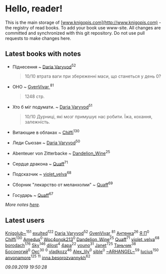 # Hello, reader!
This is the main storage of [www.knigopis.com](http://www.knigopis.com) - the registry of read books.
To add your book use www-site. All changes are committed and synchronized with this git repository.
Do not use pull requests to make changes here.


## Latest books with notes
* Піднесення ~ [Daria Varyvod](users/829/829893410524253-facebook)<sup>52</sup>
    > 10/10 втрата ваги при збереженні маси, що станеться у день 0?

* ОНО ~ [GvenVivar ](users/158/158266434925901-facebook)<sup>81</sup>
    > 1248 стр.

* Хто б міг подумати. ~ [Daria Varyvod](users/829/829893410524253-facebook)<sup>51</sup>
    > 10/10 Дурниці, які мозг примушує нас робити. Їжа, кохання, залежність.

* Витающие в облаках ~ [Chiffi](users/105/105831994080785626680-google)<sup>130</sup>

* Леди Сьюзан ~ [Daria Varyvod](users/829/829893410524253-facebook)<sup>50</sup>

* Abenteuer von Zitterbacke ~ [Dandelion_Wine](users/586/58602788-vkontakte)<sup>25</sup>

* Сердце дракона ~ [Quaff](users/122/12267158-vkontakte)<sup>71</sup>

* Подсказчик ~ [violet_velva](users/116/116961712580551399099-google)<sup>68</sup>

* Сборник "лекарство от меланхолии" ~ [Quaff](users/122/12267158-vkontakte)<sup>69</sup>

* Государь ~ [Quaff](users/122/12267158-vkontakte)<sup>67</sup>


_More notes [here](latest_books_with_notes.md)._


## Latest users
[Knigolub~](users/111/111878597279669641685-google)<sup>151</sup> 
[exulted](users/100/100599204551896265722-google)<sup>122</sup> 
[Daria Varyvod](users/829/829893410524253-facebook)<sup>52</sup> 
[GvenVivar ](users/158/158266434925901-facebook)<sup>81</sup> 
[Антенка](users/118/118158645037334943900-google)<sup>26</sup> 
[Я П](users/945/9459928506407080566-mailru)<sup>0</sup> 
[Chiffi](users/105/105831994080785626680-google)<sup>130</sup> 
[Amedus](users/110/110264801141878066061-google)<sup>0</sup> 
[Woc4onok213](users/103/103474005216004236389-google)<sup>0</sup> 
[Dandelion_Wine](users/586/58602788-vkontakte)<sup>25</sup> 
[Quaff](users/122/12267158-vkontakte)<sup>71</sup> 
[violet_velva](users/116/116961712580551399099-google)<sup>68</sup> 
[borodach](users/157/15706320-vkontakte)<sup>176</sup> 
[Sky](users/118/118049897850017649660-google)<sup>146</sup> 
[dilost](users/102/10206471247373307-facebook)<sup>4</sup> 
[4apa](users/117/117392596378069249667-google)<sup>22</sup> 
[youno](users/302/302928912-vkontakte)<sup>31</sup> 
[Janet](users/108/108113656204404967440-google)<sup>725</sup> 
[Таньчик](users/209/2096581563762610-facebook)<sup>38</sup> 
[Босоногий](users/109/109052178227950452885-google)<sup>0</sup> 
[Окс](users/102/102536471289425216982-google)<sup>30</sup> 
[](users/146/146934491-vkontakte)<sup>0</sup> 
[vladkozz](users/572/57239276-vkontakte)<sup>46</sup> 
[Alex_lily](users/117/1178872-vkontakte)<sup>0</sup> 
[sible](users/765/76561198018016919-steam)<sup>0</sup> 
[~ARHANGEL~](users/642/64251996-vkontakte)<sup>59</sup> 
[lucius](users/838/83820536-yandex)<sup>150</sup> 
[anvonamore](users/595/5957175-vkontakte)<sup>125</sup> 
[](users/110/110931306939441771638-google)<sup>11</sup> 
[inna.besprozvannykh](users/733/73323849-yandex)<sup>62</sup> 


_09.09.2019 19:50:28_
